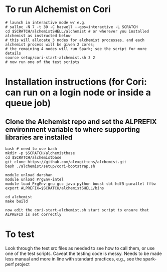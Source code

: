 # To run Alchemist on Cori
```
# launch in interactive mode w/ e.g.
# salloc -N 7 -t 30 -C haswell --qos=interactive -L SCRATCH
cd $SCRATCH/alchemistSHELL/alchemist # or wherever you installed alchemist as instructed below
# this will allocate 3 nodes for alchemist processes, and each alchemist process will be given 2 cores; 
# the remaining 4 nodes will run Spark; see the script for more details
source setup/cori-start-alchemist.sh 3 2
# now run one of the test scripts
```

# Installation instructions (for Cori: can run on a login node or inside a queue job)

## Clone the Alchemist repo and set the ALPREFIX environment variable to where supporting libraries are installed
```
bash # need to use bash
mkdir -p $SCRATCH/alchemistbase
cd $SCRATCH/alchemistbase
git clone https://github.com/alexgittens/alchemist.git
bash ./alchemist/setup/cori-bootstrap.sh

module unload darshan
module unload PrgEnv-intel
module load PrgEnv-gnu gcc java python boost sbt hdf5-parallel fftw
export ALPREFIX=$SCRATCH/alchemistSHELL/bins

cd alchemist
make build

now edit the cori-start-alchemist.sh start script to ensure that ALPREFIX is set correctly
```

# To test
Look through the test src files as needed to see how to call them, or use one of the test scripts. Caveat the testing code is messy.
Needs to be made less manual and more in line with standard practices, e.g., see the spark-perf project

